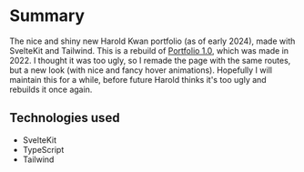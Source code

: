 # Summary
The nice and shiny new Harold Kwan portfolio (as of early 2024), made with SvelteKit and Tailwind. This is a rebuild of [Portfolio 1.0](/projects/portfolio-1.0), which was made in 2022. I thought it was too ugly, so I remade the page with the same routes, but a new look (with nice and fancy hover animations). Hopefully I will maintain this for a while, before future Harold thinks it's too ugly and rebuilds it once again. 

## Technologies used
- SvelteKit
- TypeScript
- Tailwind